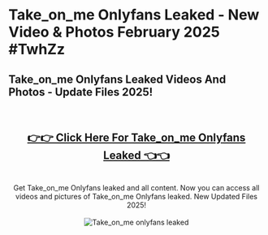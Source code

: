 # Take_on_me Onlyfans Leaked - New Video & Photos February 2025 #TwhZz

<h2>Take_on_me Onlyfans Leaked Videos And Photos - Update Files 2025!</h2>
<br>
<div align="center">
<h2><a href="https://links2leaks.com?utm_source=take_on_me&utm_medium=git92" rel="nofollow">👉👉 Click Here For Take_on_me Onlyfans Leaked 👈👈</a></h2>
<br>
Get Take_on_me Onlyfans leaked and all content. Now you can access all videos and pictures of Take_on_me Onlyfans leaked. New Updated Files 2025!
<br>
<br>
<a href="https://links2leaks.com?utm_source=take_on_me&utm_medium=git92" rel="nofollow" data-target="animated-image.originalLink"><img src="https://i.ibb.co/Gkj2r4b/banner.png" alt="Take_on_me onlyfans leaked" style="max-width: 100%; display: inline-block;" data-target="animated-image.originalImage"></a>
</div>
<br>
